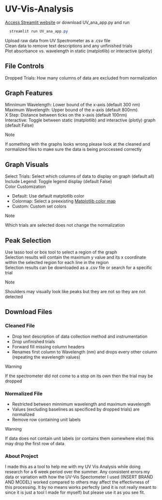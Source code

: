 # UV-Vis-Analysis
[Access Streamlit website](https://uv-vis-analysis-uuozfjbh5atnrzf6lzvzla.streamlit.app/)
or download UV_ana_app.py and run 
```powershell
  streamlit run UV_ana_app.py
```

Upload raw data from UV Spectrometer as a .csv file <br> 
Clean data to remove text descriptions and any unfinished trials <br> 
Plot absorbance vs. wavelength in static (matplotlib) or interactive (plotly) 

## File Controls
Dropped Trials: How many columns of data are excluded from normalization <br> 

## Graph Features
Minnimum Wavelength: Lower bound of the x-axis (default 300 nm) <br> 
Maximum Wavelength: Upper bound of the x-axis  (default 800nm) <br> 
X Step: Distance between ticks on the x-axis  (default 100nm)<br> 
Interactive: Toggle between static (matplotlib) and interactive (plotly) graph (default False)

> [!NOTE]
> If something with the graphs looks wrong please look at the cleaned and normalized files to make sure the data is being proccessed correctly

## Graph Visuals
Select Trials: Select which columns of data to display on graph (default all) <br>
Include Legend: Toggle legend display (default False) <br> 
Color Customization
- Default: Use default matplotlib color 
- Colormap: Select a preexisting [Matplotlib color map](https://matplotlib.org/stable/users/explain/colors/colormaps.html) 
- Custom: Custom set colors 

> [!NOTE]
> Which trials are selected does not change the normalization

## Peak Selection
Use lasso tool or box tool to select a region of the graph <br> 
Selection results will contain the maximum y value and its x coordinate within the selected region for each line in the region <br> 
Selection results can be downloaded as a .csv file or search for a specific trial

>[!NOTE]
> Shoulders may visually look like peaks but they are not so they are not detected

## Download Files
### Cleaned File
- Drop text description of data collection method and instrumentation
- Drop unfinished trials 
- Forward fill missing column headers
- Renames first column to Wavelength (nm) and drops every other column (repeating the wavelength values) 

> [!WARNING]
> If the spectrometer did not come to a stop on its own then the trial may be dropped

### Normalized File
- Restricted between minnimum wavelength and maximum wavelength
- Values (excluding baselines as specificed by dropped trials) are normalized 
- Remove row containing unit labels 

> [!WARNING]
> If data does not contain unit labels (or contains them somewhere else) this may drop the first row of data

### About Project
I made this as a tool to help me with my UV Vis Analysis while doing research for a 6 week period over the summer. Any consistent errors my data or variation with how the UV-Vis Spectometer I used (INSERT BRAND AND MODEL) worked compared to others may affect the effectivness of this processing. It by no means works perfectly (and it is not really meant to since it is just a tool I made for myself) but please use it as you see fit. 



